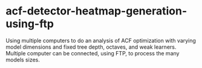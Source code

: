 # acf-detector-heatmap-generation-using-ftp
Using multiple computers to do an analysis of ACF optimization with varying model dimensions and fixed tree depth, octaves, and weak learners. Multiple computer can be connected, using FTP, to process the many models sizes.
